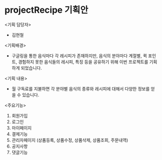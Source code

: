 # projectRecipe 기획안

<기획 담당자>
 - 김현철
 
<기획배경>
- 구글링을 통한 음식마다 각 레시피가 존재하지만, 음식의 분야마다 계절별, 퀵 포인트, 경험하지 못한 음식들의 레시피, 특징 등을 공유하기 위해 이번 프로젝트를 기획하게 되었습니다.

<기획 내용>
- 월 구독료를 지불하면 각 분야별 음식의 종류와 레시피에 대해서 다양한 정보를 얻을 수 있습니다.

<주요기능>
  1. 회원가입
  2. 로그인
  3. 마이페이지
  4. 결제기능
  5. 관리자페이지 (상품등록, 상품수정, 상품삭제, 상품조회, 주문내역)
  6. 공지사항
  7. 댓글기능
